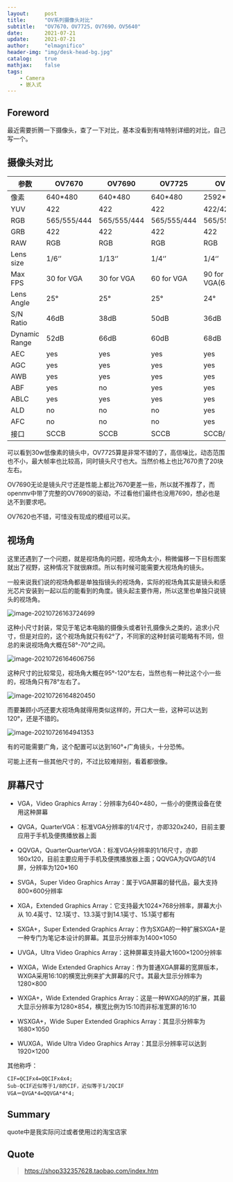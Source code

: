 ```yaml
---
layout:     post
title:      "OV系列摄像头对比"
subtitle:   "OV7670，OV7725，OV7690，OV5640"
date:       2021-07-21
update:     2021-07-21
author:     "elmagnifico"
header-img: "img/desk-head-bg.jpg"
catalog:    true
mathjax:    false
tags:
    - Camera
    - 嵌入式
---
```


## Foreword

最近需要折腾一下摄像头，查了一下对比，基本没看到有啥特别详细的对比，自己写一个。



## 摄像头对比

| 参数          | OV7670      | OV7690      | OV7725      | OV5640              | OV7620      |
| ------------- | ----------- | ----------- | ----------- | ------------------- | ----------- |
| 像素          | 640*480     | 640*480     | 640*480     | 2592*1944           | 640*480     |
| YUV           | 422         | 422         | 422         | 422/420             | 422         |
| RGB           | 565/555/444 | 565/555/444 | 565/555/444 | 565/555/444         |             |
| GRB           | 422         | 422         | 422         | 422                 | 422         |
| RAW           | RGB         | RGB         | RGB         | RGB                 | RGB         |
| Lens size     | 1/6‘’       | 1/13‘’      | 1/4‘’       | 1/4‘’               | 1/3‘’       |
| Max FPS       | 30 for VGA  | 30 for VGA  | 60 for VGA  | 90 for VGA(640*480) | 60 for QVGA |
| Lens Angle    | 25°         | 25°         | 25°         | 24°                 | unknown     |
| S/N Ratio     | 46dB        | 38dB        | 50dB        | 36dB                | 48dB        |
| Dynamic Range | 52dB        | 66dB        | 60dB        | 68dB                | 72dB        |
| AEC           | yes         | yes         | yes         | yes                 | yes         |
| AGC           | yes         | yes         | yes         | yes                 | yes         |
| AWB           | yes         | yes         | yes         | yes                 | yes         |
| ABF           | yes         | no          | yes         | yes                 | unknown     |
| ABLC          | yes         | yes         | yes         | yes                 | unknown     |
| ALD           | no          | no          | no          | yes                 | unknown     |
| AFC           | no          | no          | no          | yes                 | unknown     |
| 接口          | SCCB        | SCCB        | SCCB        | SCCB/DVP            | SCCB        |

可以看到30w低像素的镜头中，OV7725算是非常不错的了，高信噪比，动态范围也不小，最大帧率也比较高，同时镜头尺寸也大。当然价格上也比7670贵了20块左右。

OV7690无论是镜头尺寸还是性能上都比7670更差一些，所以就不推荐了，而openmv中带了完整的OV7690的驱动，不过看他们最终也没用7690，想必也是达不到要求吧。

OV7620也不错，可惜没有现成的模组可以买。



## 视场角

这里还遇到了一个问题，就是视场角的问题，视场角太小，稍微偏移一下目标图案就出了视野，这种情况下就很麻烦。所以有时候可能需要大视场角的镜头。

一般来说我们说的视场角都是单独指镜头的视场角，实际的视场角其实是镜头和感光芯片安装到一起以后的能看到的角度。镜头起主要作用，所以这里也单独只说镜头的视场角。

![image-20210726163724699](https://i.loli.net/2021/07/26/3cC5Zx2pPQjJhgG.png)

这种小尺寸封装，常见于笔记本电脑的摄像头或者针孔摄像头之类的，追求小尺寸，但是对应的，这个视场角就只有62°了，不同家的这种封装可能略有不同，但总的来说视场角大概在58°-70°之间。

![image-20210726164606756](https://i.loli.net/2021/07/26/Qv2xZDrTtoUB5m4.png)

这种尺寸的比较常见，视场角大概在95°-120°左右，当然也有一种比这个小一些的，视场角只有78°左右了。



![image-20210726164820450](https://i.loli.net/2021/07/26/HlzBC4P1YhgoMX9.png)

而要兼顾小巧还要大视场角就得用类似这样的，开口大一些，这种可以达到120°，还是不错的。

![image-20210726164941353](https://i.loli.net/2021/07/26/insldwYACUuaKM1.png)

有的可能需要广角，这个配置可以达到160°+广角镜头，十分恐怖。



可能上还有一些其他尺寸的，不过比较难辩别，看着都很像。



## 屏幕尺寸

- VGA，Video Graphics Array：分辨率为640×480，一些小的便携设备在使用这种屏幕
- QVGA，QuarterVGA：标准VGA分辨率的1/4尺寸，亦即320x240，目前主要应用于手机及便携播放器上面

- QQVGA，QuarterQuarterVGA：标准VGA分辨率的1/16尺寸，亦即160x120，目前主要应用于手机及便携播放器上面；QQVGA为QVGA的1/4屏，分辨率为120*160

- SVGA，Super Video Graphics Array：属于VGA屏幕的替代品，最大支持800×600分辨率

- XGA，Extended Graphics Array：它支持最大1024×768分辨率，屏幕大小从 10.4英寸、12.1英寸、13.3英寸到14.1英寸、15.1英寸都有

- SXGA+，Super Extended Graphics Array：作为SXGA的一种扩展SXGA+是一种专门为笔记本设计的屏幕。其显示分辨率为1400×1050

- UVGA，Ultra Video Graphics Array：这种屏幕支持最大1600×1200分辨率

- WXGA，Wide Extended Graphics Array：作为普通XGA屏幕的宽屏版本，WXGA采用16:10的横宽比例来扩大屏幕的尺寸。其最大显示分辨率为1280×800

- WXGA+，Wide Extended Graphics Array：这是一种WXGA的的扩展，其最大显示分辨率为1280×854，横宽比例为15:10而非标准宽屏的16:10

- WSXGA+，Wide Super Extended Graphics Array：其显示分辨率为1680×1050

- WUXGA，Wide Ultra Video Graphics Array：其显示分辨率可以达到1920×1200



其他称呼：

```
CIF=QCIFx4=QQCIFx4x4;
Sub-QCIF近似等于1/8的CIF，近似等于1/2QCIF
VGA＝QVGA*4=QQVGA*4*4;
```



## Summary

quote中是我实际问过或者使用过的淘宝店家



## Quote

>https://shop332357628.taobao.com/index.htm